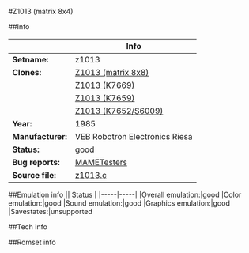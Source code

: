 #Z1013 (matrix 8x4)

##Info

||Info|
|-----|-----|
|**Setname:**|z1013
|**Clones:**|[Z1013 (matrix 8x8)](z1013a2.md)
||[Z1013 (K7669)](z1013k69.md)
||[Z1013 (K7659)](z1013k76.md)
||[Z1013 (K7652/S6009)](z1013s60.md)
|**Year:**|1985
|**Manufacturer:**|VEB Robotron Electronics Riesa
|**Status:**|good
|**Bug reports:**|[MAMETesters](http://mametesters.org/view_all_set.php?type=1&temporary=y&search=z1013.c)
|**Source file:**|[z1013.c](https://github.com/mamedev/mame/blob/master/src/mess/drivers/z1013.c)

##Emulation info
|| Status |
|-----|-----|
|Overall emulation:|good
|Color emulation:|good
|Sound emulation:|good
|Graphics emulation:|good
|Savestates:|unsupported

##Tech info

##Romset info

<!--- START OF EDITED COMMENT DO NOT TOUCH TEXT ABOVE-->
